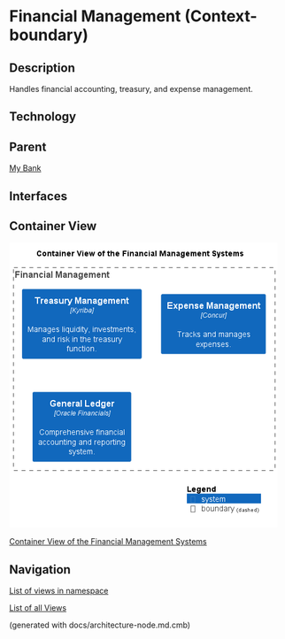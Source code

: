 # Financial Management (Context-boundary)
## Description
Handles financial accounting, treasury, and expense management.

## Technology


## Parent
[My Bank](../../mybank/mybank-plc.md)

## Interfaces

## Container View
![Container View of the Financial Management Systems](../../mybank/financial-management/container-view.png)

[Container View of the Financial Management Systems](../../mybank/financial-management/container-view.md)


## Navigation
[List of views in namespace](./views-in-namespace.md)

[List of all Views](../../views.md)

(generated with docs/architecture-node.md.cmb)
